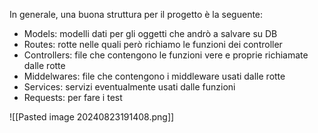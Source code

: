 In generale, una buona struttura per il progetto è la seguente:

+ Models: modelli dati per gli oggetti che andrò a salvare su DB
+ Routes: rotte nelle quali però richiamo le funzioni dei controller
+ Controllers: file che contengono le funzioni vere e proprie richiamate dalle rotte
+ Middelwares: file che contengono i middleware usati dalle rotte
+ Services: servizi eventualmente usati dalle funzioni
+ Requests: per fare i test

![[Pasted image 20240823191408.png]]

